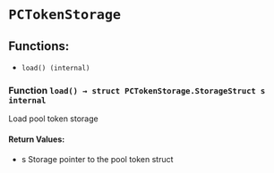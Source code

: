 # `PCTokenStorage`

## Functions:

- `load() (internal)`

### Function `load() → struct PCTokenStorage.StorageStruct s internal`

Load pool token storage

#### Return Values:

- s Storage pointer to the pool token struct
